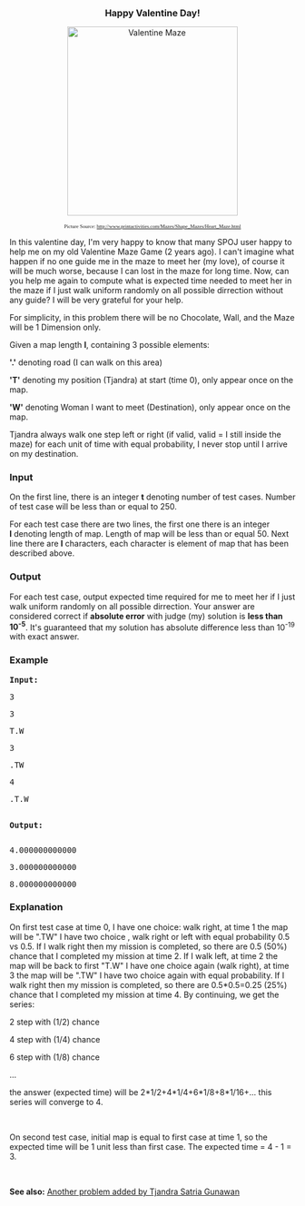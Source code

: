 <p style="text-align: center;"><strong><span style="font-size: medium;">Happy Valentine Day!</span></strong></p>
<p style="text-align: center;"><img title="VMaze" src="../../content/tjandra:Heart_Maze.gif" alt="Valentine Maze" width="300" height="333"></p>
<p style="text-align: center;"><span style="font-size: xx-small;"><span style="font-family: 'andale mono', times;">Picture Source: <a title="VMaze Source" href="http://www.printactivities.com/Mazes/Shape_Mazes/Heart_Maze.html" target="_blank">http://www.printactivities.com/Mazes/Shape_Mazes/Heart_Maze.html</a></span></span></p>
<p>In this valentine day, I'm very happy to know that many SPOJ user happy to help me on my old Valentine Maze Game (2 years ago). I can't imagine what happen if no one guide me in the maze to meet her (my love), of course it will be much worse, because I can lost in the maze for long time. Now, can you help me again to compute what is expected time needed to meet her in the maze if I just walk uniform randomly on all possible dirrection without any guide? I will be very grateful for your help.</p>
<p>For simplicity, in this problem there will be no Chocolate, Wall, and the Maze will be 1 Dimension only.</p>
<p>Given a map length <strong>l</strong>, containing 3 possible elements:</p>
<p><strong>'.'</strong> denoting road (I can walk on this area)</p>
<p><strong>'T'</strong> denoting my position (Tjandra) at start (time 0), only appear once on the map.</p>
<p><strong>'W'</strong> denoting Woman I want to meet (Destination), only appear once on the map.</p>
<p>Tjandra always walk one step left or right (if valid, valid = I still inside the maze) for each unit of time with equal probability, I never stop until I arrive on my destination.&nbsp;</p>
<h3>Input</h3>
<p>On the first line, there is an integer <strong>t</strong> denoting number of test cases. Number of test case will be less than or equal to 250.</p>
<p>For each test case there are two lines, the first one there is an integer <strong>l</strong>&nbsp;denoting length of map. Length of map will be less than or equal 50. Next line there are <strong>l</strong> characters, each character is element of map that has been described above.</p>
<h3>Output</h3>
<p>For each test case, output expected time required for me to meet her if I just walk uniform randomly on all possible dirrection. Your answer are considered correct if <strong>absolute error</strong> with judge (my) solution is <strong>less than 10<sup>-5</sup></strong>. It's guaranteed that my solution has absolute difference less than 10<sup>-19</sup> with exact answer.</p>
<h3>Example</h3>
<pre><strong>Input:</strong></pre>
<pre>3</pre>
<pre>3</pre>
<pre>T.W</pre>
<pre>3</pre>
<pre>.TW</pre>
<pre>4</pre>
<pre>.T.W

<strong>Output:</strong></pre>
<pre>4.000000000000</pre>
<pre>3.000000000000</pre>
<pre>8.000000000000</pre>
<h3>Explanation</h3>
<p>On first test case at time 0, I have one choice: walk right, at time 1 the map will be ".TW" I have two choice , walk right or left with equal probability 0.5 vs 0.5. If I walk right then my mission is completed, so there are 0.5 (50%) chance that I completed my mission at time 2. If I walk left, at time 2 the map will be back to first "T.W" I have one choice again (walk right), at time 3 the map will be ".TW" I have two choice again with equal probability. If I walk right then my mission is completed, so there are 0.5*0.5=0.25 (25%) chance that I completed my mission at time 4. By continuing, we get the series:</p>
<p>2 step with (1/2) chance</p>
<p>4 step with (1/4) chance</p>
<p>6 step with (1/8) chance</p>
<p>...</p>
<p>the answer (expected time) will be 2*1/2+4*1/4+6*1/8+8*1/16+... this series will converge to 4.</p>
<p>&nbsp;</p>
<p>On second test case, initial map is equal to first case at time 1, so the expected time will be 1 unit less than first case. The expected time = 4 - 1 = 3.</p>
<p>&nbsp;</p>
<p><strong>See also:</strong> <a title="TJANDRA" href="../TJANDRA/" target="_blank">Another problem added by Tjandra Satria Gunawan</a></p>
